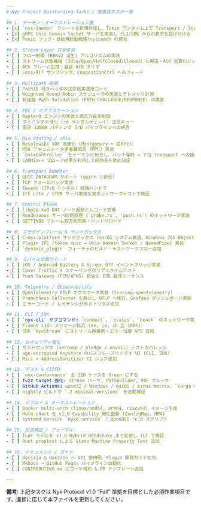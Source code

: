 ```yaml
---
# Nyx Project Outstanding Tasks / 未実装タスク一覧

## 1. デーモン・オーケストレーション層
- [x] `nyx-daemon` クレートを新規作成し、Tokio ランタイム上で Transport / Stream / Mix / Control / Telemetry 各タスクを起動・停止・監視する
- [x] gRPC Unix Domain Socket サーバを実装し CLI/SDK からの要求を受け付ける
- [x] Panic フック・自動再起動戦略(systemd) の統合

## 2. Stream Layer 完全実装
- [ ] フロー制御 (BBRv2 派⽣) アルゴリズムの実装
- [ ] ストリーム状態機械 (Idle/Open/HalfClosed/Closed) と再送・ACK 合算ロジック
- [ ] ACK フレーム生成・遅延 ACK タイマ
- [ ] Loss/RTT サンプリング、CongestionCtrl へのフィード

## 3. Multipath 拡張
- [ ] PathID 付きヘッダの送受信実運用コード
- [ ] Weighted Round-Robin スケジューラの実装とテレメトリ計測
- [ ] 新経路 Path Validation (PATH_CHALLENGE/RESPONSE) の実装

## 4. FEC / オブフスケーション
- [ ] RaptorQ エンジンの実装と適応冗長率制御
- [ ] タイミング平滑化 (±σ ランダムディレイ) 送信キュー
- [ ] 固定 1280B パディング I/O パイプラインへの統合

## 5. Mix Routing / cMix
- [ ] Wesolowski VDF 高速化 (Montgomery + 並列化)
- [ ] RSA アキュムレータ多者鍵儀式 (MPC) 実装
- [ ] `CmixController` をデーモンに統合し、バッチ発射 → 下位 Transport への接続
- [ ] LARMix++ プローブ結果を利用して経路長を動的決定

## 6. Transport Adapter
- [ ] QUIC DATAGRAM サポート (quinn と統合)
- [ ] TCP フォールバック実装
- [ ] Teredo (IPv6 トンネル) 経路ハンドラ
- [ ] ICE Lite / STUN サーバ実装を実ネットワークテストで検証

## 7. Control Plane
- [ ] libp2p-kad DHT ノード起動とレコード管理
- [ ] Rendezvous サーバ同期処理 (`probe.rs`, `push.rs`) のネットワーク実装
- [ ] SETTINGS フレーム双方向同期・ホットリロード

## 8. プラグインフレーム & サンドボックス
- [ ] Cross-platform サンドボックス (macOS システム拡張、Windows Job Object)
- [ ] Plugin IPC (tokio mpsc → Unix Domain Socket / NamedPipe) 実装
- [ ] `dynamic_plugin` フィーチャのビルド・テストワークフロー追加

## 9. モバイル低電力モード
- [ ] iOS / Android Battery & Screen Off イベントブリッジ実装
- [ ] Cover Traffic λ スケーリングのリアルタイムテスト
- [ ] Push Gateway (FCM/APNS) 統合と E2E 起床シーケンス

## 10. Telemetry / Observability
- [ ] OpenTelemetry OTLP エクスポータ実装 (tracing-opentelemetry)
- [ ] Prometheus Collector を廃止し OTLP へ移行、Grafana ダッシュボード更新
- [ ] エラーコード / レイテンシ分布メトリクス追加

## 11. CLI / SDK
- [ ] `nyx-cli` サブコマンド: `connect`, `status`, `bench` のネットワーク実装
- [ ] Fluent i18n メッセージ拡充 (en, ja, zh 全 100%)
- [ ] SDK `NyxStream` にストリーム再接続・エラー伝播 API 追加

## 12. セキュリティ強化
- [ ] サンドボックス (seccomp / pledge / unveil) テストカバレッジ
- [ ] age‐encrypted Keystore のパスフレーズリトライ UI (CLI, SDK)
- [ ] Miri + AddressSanitizer CI ジョブ追加

## 13. テスト & CI/CD
- [ ] `nyx-conformance` 全 120 ケースを Green にする
- [ ] fuzz target 強化: Stream パーサ, PathBuilder, VDF プルーフ
- [ ] GitHub Actions: wasm32 / Windows / macOS / Linux matrix, `cargo deny`, `cargo audit`
- [ ] nightly ビルドで `-Z minimal-versions` を定期検証

## 14. デプロイ & オーケストレーション
- [ ] Docker multi-arch (linux/amd64, arm64, riscv64) イメージ生成
- [ ] Helm chart を v1.0 Capability 用に更新 (ConfigMap, HPA)
- [ ] systemd service `nyxd.service` / OpenBSD rc.d スクリプト

## 15. 形式検証 / フォーマル
- [ ] TLA+ モデルを v1.0 Hybrid Handshake まで拡張し TLC で検証
- [ ] Rust proptest による State Machine Property Test 追加

## 16. ドキュメント / ガイド
- [ ] docs/ja & docs/en へ API 使用例、Plugin 開発ガイド拡充
- [ ] MkDocs → GitHub Pages パイプライン自動化
- [ ] CONTRIBUTING.md にコード規約 & PR テンプレート追加

---
```

**備考**: 上記タスクは Nyx Protocol v1.0 “Full” 準拠を目標とした必須作業項目です。進捗に応じて本ファイルを更新してください。




